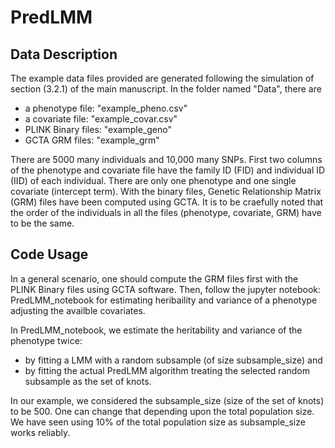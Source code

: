 # PredLMM

## Data Description

The example data files provided are generated following the simulation of section (3.2.1) of the main manuscript. In the folder named "Data", there are 

* a phenotype file: "example_pheno.csv"
* a covariate file: "example_covar.csv"
* PLINK Binary files: "example_geno"
* GCTA GRM files: "example_grm"

There are 5000 many individuals and 10,000 many SNPs. First two columns of the phenotype and covariate file have the family ID (FID) and individual ID (IID) of each individual. 
There are only one phenotype and one single covariate (intercept term). With the binary files, Genetic Relationship Matrix (GRM) files have been computed using GCTA. It is to be craefully noted that the order of the individuals in all the files (phenotype, covariate, GRM) have to be the same.


## Code Usage

In a general scenario, one should compute the GRM files first with the PLINK Binary files using GCTA software. Then, follow the jupyter notebook: PredLMM_notebook for estimating heribaility and variance of a phenotype adjusting the availble covariates. 

In PredLMM_notebook, we estimate the heritability and variance of the phenotype twice:

* by fitting a LMM with a random subsample (of size subsample_size) and 
* by fitting the actual PredLMM algorithm treating the selected random subsample as the set of knots.

In our example, we considered the subsample_size (size of the set of knots) to be 500. One can change that depending upon the total population size. We have seen using 10% of the total population size as subsample_size works reliably. 




